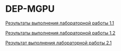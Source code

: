 # DEP-MGPU

[Результаты выполнения лабораторной работы 1.1](Module1)

[Результаты выполнения лабораторной работы 1.2](Module2)

[Результат выполнения лабораторной работы 2.1](Module3)
